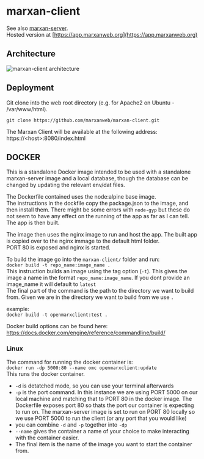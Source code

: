 # marxan-client
See also [marxan-server](https://github.com/marxanweb/marxan-server).  
Hosted version at [https://app.marxanweb.org](https://app.marxanweb.org)

## Architecture
![marxan-client architecture](architecture_client.png)

## Deployment
Git clone into the web root directory (e.g. for Apache2 on Ubuntu - /var/www/html).  
```
git clone https://github.com/marxanweb/marxan-client.git
```
The Marxan Client will be available at the following address:  
https://\<host>:8080/index.html  


## DOCKER   
This is a standalone Docker image intended to be used with a standalone marxan-server image and a local database, though the database can be changed by updating the relevant env/dat files. 

The Dockerfile contained uses the node:alpine base image.  
The instructions in the dockfile copy the package.json to the image, and then install them. 
There might be some errors with `node-gyp` but these do not seem to have any effect on the running of the app as far as I can tell. 
The app is then built. 

The image then uses the nginx image to run and host the app. 
The built app is copied over to the nginx immage to the default html folder.  
PORT 80 is exposed and nginx is started.  


To build the image go into the `marxan-client/` folder and run:  
`docker build -t repo_name:image_name .`  
This instruction builds an image using the tag option (`-t`). This gives the image a name in the format `repo_name:image_name`. If you dont provide an image_name it will default to `latest`  
The final part of the command is the path to the directory we want to build from. Given we are in the directory we want to build from we use `.`  

example:  
`docker build -t openmarxclient:test .`

Docker build options can be found here: https://docs.docker.com/engine/reference/commandline/build/

### Linux
The command for running the docker container is:  
`docker run -dp 5000:80 --name omc openmarxclient:update`  
This runs the docker container.  
 - `-d` is detatched mode, so you can use your terminal afterwards  
 - `-p` is the port command. In this instance we are using PORT 5000 on our local machine and matching that to PORT 80 in the docker image. The Dockerfile exposes port 80 so thats the port our container is expecting to run on. The marxan-server image is set to run on PORT 80 locally so we use PORT 5000 to run the client (or any port that you would like) 
 - you can combine `-d` and `-p` together into `-dp`  
 - `--name` gives the container a name of your choice to make interacting with the container easier.  
 - The final item is the name of the image you want to start the container from.  